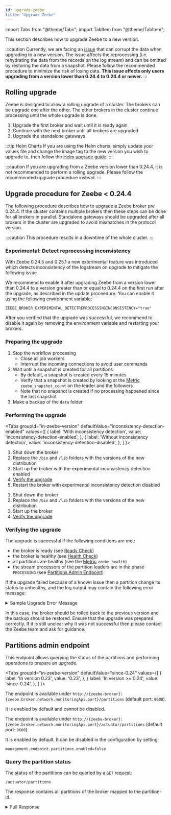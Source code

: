 ```yaml
---
id: upgrade-zeebe
title: "Upgrade Zeebe"
---
```


import Tabs from "@theme/Tabs";
import TabItem from "@theme/TabItem";

This section describes how to upgrade Zeebe to a new version.

:::caution
Currently, we are facing an [issue](https://github.com/zeebe-io/zeebe/issues/5581) that can corrupt the data when upgrading to a new version. The issue affects the reprocessing (i.e. rehydrating the data from the records on the log stream) and can be omitted by restoring the data from a snapshot. Please follow the recommended procedure to minimize the risk of losing data. **This issue affects only users upgrading from a version lower than 0.24.4 to 0.24.4 or newer.**
:::

## Rolling upgrade

Zeebe is designed to allow a rolling upgrade of a cluster. The brokers can be upgrade one after the other. The other brokers in the cluster continue processing until the whole upgrade is done.

1. Upgrade the first broker and wait until it is ready again
1. Continue with the next broker until all brokers are upgraded
1. Upgrade the standalone gateways

:::tip Helm Charts
If you are using the Helm charts, simply update your values file and change the image tag to the new version you wish to upgrade to, then follow the [Helm upgrade guide](https://helm.sh/docs/helm/helm_upgrade/).
:::

:::caution
If you are upgrading from a Zeebe version lower than 0.24.4, it is not recommended to perform a rolling upgrade. Please follow the recommended upgrade procedure instead.
:::

## Upgrade procedure for Zeebe < 0.24.4

The following procedure describes how to upgrade a Zeebe broker pre 0.24.4. If the cluster contains multiple brokers then these steps can be done for all brokers in parallel. Standalone gateways should be upgraded after all brokers in the cluster are upgraded to avoid mismatches in the protocol version.

:::caution
This procedure results in a downtime of the whole cluster.
:::

### Experimental: Detect reprocessing inconsistency

With Zeebe 0.24.5 and 0.25.1 a new exterimental feature was introduced which detects inconsistency of the logstream on upgrade to mitigate the following issue.

We recommend to enable it after upgrading Zeebe from a version lower than 0.24.4 to a version greater than or equal to 0.24.4 on the first run after the upgrade, as described in the update proceedure. You can enable it using the following environment variable:

`ZEEBE_BROKER_EXPERIMENTAL_DETECTREPROCESSINGINCONSISTENCY="true"`

After you verified that the upgrade was successful, we recommend to disable it again by removing the environment variable and restarting your brokers.

### Preparing the upgrade

1. Stop the workflow processing
    * Close all job workers
    * Interrupt the incoming connections to avoid user commands
1. Wait until a snapshot is created for all partitions
    * By default, a snapshot is created every 15 minutes
    * Verify that a snapshot is created by looking at the [Metric](metrics.md) `zeebe_snapshot_count` on the leader and the followers
    * Note that no snapshot is created if no processing happened since the last snapshot
1. Make a backup of the `data` folder

### Performing the upgrade

<Tabs groupId="in-zeebe-version" defaultValue="inconsistency-detection-enabled" values={[ 
{ label: 'With inconsistency detection', value: 'inconsistency-detection-enabled', }, 
{ label: 'Without inconsistency detection', value: 'inconsistency-detection-disabled', }, 
] }>

<TabItem value="inconsistency-detection-enabled">

1. Shut down the broker
1. Replace the `/bin` and `/lib` folders with the versions of the new distribution
1. Start up the broker with the experimental inconsistency detection enabled
1. [Verify the upgrade](#verifying-the-upgrade)
1. Restart the broker with experimental inconsistency detection disabled

</TabItem>

<TabItem value="inconsistency-detection-disabled">

1. Shut down the broker
1. Replace the `/bin` and `/lib` folders with the versions of the new distribution
1. Start up the broker
1. [Verify the upgrade](#verifying-the-upgrade)

</TabItem>
</Tabs>

### Verifying the upgrade

The upgrade is successful if the following conditions are met:

* the broker is ready (see [Ready Check](health.md#ready-check))
* the broker is healthy (see [Health Check](health.md#health-check))
* all partitions are healthy (see the [Metric](metrics.md#available-metrics) `zeebe_health`)
* the stream processors of the partition leaders are in the phase `PROCESSING` (see [Partitions Admin Endpoint](#partitions-admin-endpoint))

If the upgrade failed because of a known issue then a partition change its status to unhealthy, and the log output may contain the following error message:

<details>
  <summary>Sample Upgrade Error Message</summary>
  <p>

```
Unexpected error on recovery happens.
io.zeebe.engine.processor.InconsistentReprocessingException: Reprocessing issue detected!
  Restore the data from a backup and follow the recommended upgrade procedure. [cause:
  "The key of the record on the log stream doesn't match to the record from reprocessing.",
  log-stream-record: {"partitionId":1,"value":{"version":1,"bpmnProcessId":"parallel-tasks",
  "workflowKey":2251799813685249,"parentElementInstanceKey":-1,"parentWorkflowInstanceKey":-1,
  "bpmnElementType":"PARALLEL_GATEWAY","flowScopeKey":2251799813685251,
  "elementId":"ExclusiveGateway_0tkgnd5","workflowInstanceKey":2251799813685251},
  "key":2251799813685256,"sourceRecordPosition":4294997784,"valueType":"WORKFLOW_INSTANCE",
  "timestamp":1601025180728,"recordType":"EVENT","intent":"ELEMENT_ACTIVATING",
  "rejectionType":"NULL_VAL","rejectionReason":"","position":4294998112},
  reprocessing-record: {key=2251799813685255, sourceRecordPosition=4294997784,
  intent=WorkflowInstanceIntent:ELEMENT_ACTIVATING, recordType=EVENT}]
```

  </p>
</details>

In this case, the broker should be rolled back to the previous version and the backup should be restored. Ensure that the upgrade was prepared correctly. If it is still unclear why it was not successful then please contact the Zeebe team and ask for guidance.

## Partitions admin endpoint

This endpoint allows querying the status of the partitions and performing operations to prepare an upgrade.

<Tabs groupId="in-zeebe-version" defaultValue="since-0.24" values={[ 
{ label: 'In version 0.23', value: '0.23', }, 
{ label: 'In version >= 0.24', value: 'since-0.24', }, 
] }>

<TabItem value="0.23">

The endpoint is available under `http://{zeebe-broker}:{zeebe.broker.network.monitoringApi.port}/partitions` (default port: `9600`). 

It is enabled by default and cannot be disabled.

</TabItem>

<TabItem value="since-0.24">

The endpoint is available under `http://{zeebe-broker}:{zeebe.broker.network.monitoringApi.port}/actuator/partitions` (default port: `9600`).

It is enabled by default. It can be disabled in the configuration by setting:

```
management.endpoint.partitions.enabled=false
```

</TabItem>
</Tabs>

### Query the partition status

The status of the partitions can be queried by a `GET` request:
```
/actuator/partitions
```

The response contains all partitions of the broker mapped to the partition-id.

<details>
  <summary>Full Response</summary>
  <p>

```
{
    "1":{
        "role":"LEADER",
        "snapshotId":"399-1-1601275126554-490-490",
        "processedPosition":490,
        "processedPositionInSnapshot":490,
        "streamProcessorPhase":"PROCESSING"
    }
}
```

  </p>
</details>
